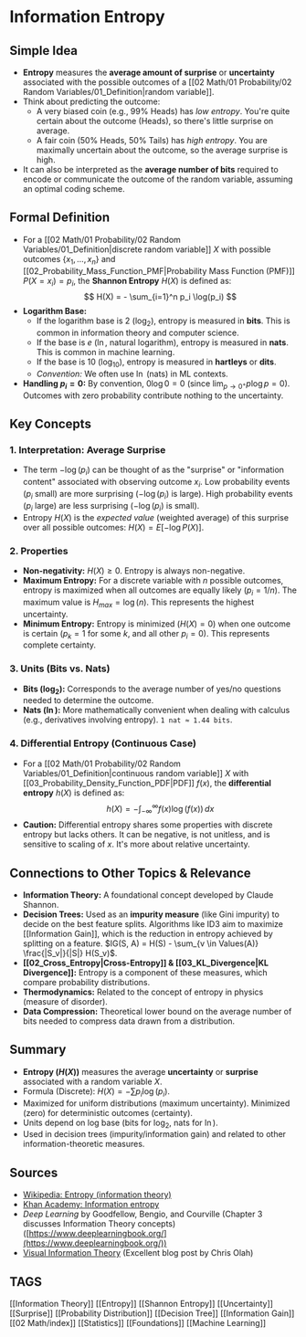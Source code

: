 # Information Entropy

## Simple Idea
*   **Entropy** measures the **average amount of surprise** or **uncertainty** associated with the possible outcomes of a [[02 Math/01 Probability/02 Random Variables/01_Definition|random variable]].
*   Think about predicting the outcome:
    *   A very biased coin (e.g., 99% Heads) has *low entropy*. You're quite certain about the outcome (Heads), so there's little surprise on average.
    *   A fair coin (50% Heads, 50% Tails) has *high entropy*. You are maximally uncertain about the outcome, so the average surprise is high.
*   It can also be interpreted as the **average number of bits** required to encode or communicate the outcome of the random variable, assuming an optimal coding scheme.

## Formal Definition
*   For a [[02 Math/01 Probability/02 Random Variables/01_Definition|discrete random variable]] $X$ with possible outcomes $\{x_1, ..., x_n\}$ and [[02_Probability_Mass_Function_PMF|Probability Mass Function (PMF)]] $P(X=x_i) = p_i$, the **Shannon Entropy** $H(X)$ is defined as:
    $$ H(X) = - \sum_{i=1}^n p_i \log(p_i) $$
*   **Logarithm Base:**
    *   If the logarithm base is 2 ($\log_2$), entropy is measured in **bits**. This is common in information theory and computer science.
    *   If the base is $e$ ($\ln$, natural logarithm), entropy is measured in **nats**. This is common in machine learning.
    *   If the base is 10 ($\log_{10}$), entropy is measured in **hartleys** or **dits**.
    *   *Convention:* We often use $\ln$ (nats) in ML contexts.
*   **Handling $p_i=0$:** By convention, $0 \log 0 = 0$ (since $\lim_{p \to 0^+} p \log p = 0$). Outcomes with zero probability contribute nothing to the uncertainty.

## Key Concepts

### 1. Interpretation: Average Surprise
*   The term $-\log(p_i)$ can be thought of as the "surprise" or "information content" associated with observing outcome $x_i$. Low probability events ($p_i$ small) are more surprising ($-\log(p_i)$ is large). High probability events ($p_i$ large) are less surprising ($-\log(p_i)$ is small).
*   Entropy $H(X)$ is the *expected value* (weighted average) of this surprise over all possible outcomes: $H(X) = E[-\log P(X)]$.

### 2. Properties
*   **Non-negativity:** $H(X) \ge 0$. Entropy is always non-negative.
*   **Maximum Entropy:** For a discrete variable with $n$ possible outcomes, entropy is maximized when all outcomes are equally likely ($p_i = 1/n$). The maximum value is $H_{max} = \log(n)$. This represents the highest uncertainty.
*   **Minimum Entropy:** Entropy is minimized ($H(X) = 0$) when one outcome is certain ($p_k=1$ for some $k$, and all other $p_i=0$). This represents complete certainty.

### 3. Units (Bits vs. Nats)
*   **Bits ($\log_2$):** Corresponds to the average number of yes/no questions needed to determine the outcome.
*   **Nats ($\ln$):** More mathematically convenient when dealing with calculus (e.g., derivatives involving entropy). `1 nat ≈ 1.44 bits`.

### 4. Differential Entropy (Continuous Case)
*   For a [[02 Math/01 Probability/02 Random Variables/01_Definition|continuous random variable]] $X$ with [[03_Probability_Density_Function_PDF|PDF]] $f(x)$, the **differential entropy** $h(X)$ is defined as:
    $$ h(X) = - \int_{-\infty}^{\infty} f(x) \log(f(x)) \, dx $$
*   **Caution:** Differential entropy shares some properties with discrete entropy but lacks others. It can be negative, is not unitless, and is sensitive to scaling of $x$. It's more about relative uncertainty.

## Connections to Other Topics & Relevance
*   **Information Theory:** A foundational concept developed by Claude Shannon.
*   **Decision Trees:** Used as an **impurity measure** (like Gini impurity) to decide on the best feature splits. Algorithms like ID3 aim to maximize [[Information Gain]], which is the reduction in entropy achieved by splitting on a feature. $IG(S, A) = H(S) - \sum_{v \in Values(A)} \frac{|S_v|}{|S|} H(S_v)$.
*   **[[02_Cross_Entropy|Cross-Entropy]] & [[03_KL_Divergence|KL Divergence]]:** Entropy is a component of these measures, which compare probability distributions.
*   **Thermodynamics:** Related to the concept of entropy in physics (measure of disorder).
*   **Data Compression:** Theoretical lower bound on the average number of bits needed to compress data drawn from a distribution.

## Summary
*   **Entropy ($H(X)$)** measures the average **uncertainty** or **surprise** associated with a random variable $X$.
*   Formula (Discrete): $H(X) = - \sum p_i \log(p_i)$.
*   Maximized for uniform distributions (maximum uncertainty). Minimized (zero) for deterministic outcomes (certainty).
*   Units depend on log base (bits for $\log_2$, nats for $\ln$).
*   Used in decision trees (impurity/information gain) and related to other information-theoretic measures.

## Sources
*   [Wikipedia: Entropy (information theory)](https://en.wikipedia.org/wiki/Entropy_(information_theory))
*   [Khan Academy: Information entropy](https://www.khanacademy.org/computing/computer-science/informationtheory/moderninfotheory/v/information-entropy)
*   *Deep Learning* by Goodfellow, Bengio, and Courville (Chapter 3 discusses Information Theory concepts) ([https://www.deeplearningbook.org/](https://www.deeplearningbook.org/))
*   [Visual Information Theory](https://colah.github.io/posts/2015-09-Visual-Information/) (Excellent blog post by Chris Olah)

## TAGS
[[Information Theory]] [[Entropy]] [[Shannon Entropy]] [[Uncertainty]] [[Surprise]] [[Probability Distribution]] [[Decision Tree]] [[Information Gain]] [[02 Math/index]] [[Statistics]] [[Foundations]] [[Machine Learning]]